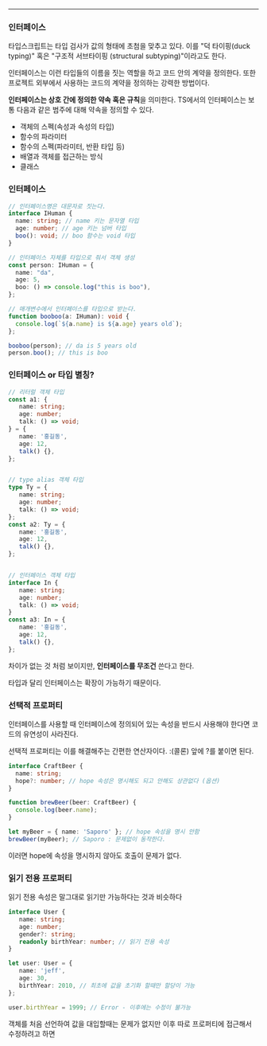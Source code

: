 
---

### 인터페이스

타입스크립트는 타입 검사가 값의 형태에 초첨을 맞추고 있다. 이를 "덕 타이핑(duck typing)" 혹은 "구조적 서브타이핑 (structural subtyping)"이라고도 한다.

인터페이스는 이런 타입들의 이름을 짓는 역할을 하고 코드 안의 계약을 정의한다.
또한 프로젝트 외부에서 사용하는 코드의 계약을 정의하는 강력한 방법이다.

**인터페이스는 상호 간에 정의한 약속 혹은 규칙**을 의미한다. TS에서의 인터페이스는 보통 다음과 같은 범주에 대해 약속을 정의할 수 있다.
- 객체의 스펙(속성과 속성의 타입)
- 함수의 파라미터
- 함수의 스펙(파라미터, 반환 타입 등)
- 배열과 객체를 접근하는 방식
- 클래스

### 인터페이스

```ts
// 인터페이스명은 대문자로 짓는다.
interface IHuman {
  name: string; // name 키는 문자열 타입
  age: number; // age 키는 넘버 타입
  boo(): void; // boo 함수는 void 타입
}

// 인터페이스 자체를 타입으로 줘서 객체 생성
const person: IHuman = {
  name: "da",
  age: 5,
  boo: () => console.log("this is boo"),
};

// 매개변수에서 인터페이스를 타입으로 받는다.
function booboo(a: IHuman): void {
  console.log(`${a.name} is ${a.age} years old`);
};

booboo(person); // da is 5 years old
person.boo(); // this is boo
```

### 인터페이스 or 타입 별칭?

```ts
// 리터럴 객체 타입
const a1: {
   name: string;
   age: number;
   talk: () => void;
} = {
   name: '홍길동',
   age: 12,
   talk() {},
};


// type alias 객체 타입
type Ty = {
   name: string;
   age: number;
   talk: () => void;
};
const a2: Ty = {
   name: '홍길동',
   age: 12,
   talk() {},
};


// 인터페이스 객체 타입
interface In {
   name: string;
   age: number;
   talk: () => void;
}
const a3: In = {
   name: '홍길동',
   age: 12,
   talk() {},
};
```

차이가 없는 것 처럼 보이지만, **인터페이스를 무조건** 쓴다고 한다.

타입과 달리 인터페이스는 확장이 가능하기 때문이다.

### 선택적 프로퍼티

인터페이스를 사용할 때 인터페이스에 정의되어 있는 속성을 반드시 사용해야 한다면 코드의 유연성이 사라진다.

선택적 프로퍼티는 이를 해결해주는 간편한 연산자이다.
:(콜론) 앞에 ?를 붙이면 된다.

```ts
interface CraftBeer {
  name: string;
  hope?: number; // hope 속성은 명시해도 되고 안해도 상관없다 (옵션)
}

function brewBeer(beer: CraftBeer) {
  console.log(beer.name);
}

let myBeer = { name: 'Saporo' }; // hope 속성을 명시 안함
brewBeer(myBeer); // Saporo : 문제없이 동작한다.
```

이러면 hope에 속성을 명시하지 않아도 호출이 문제가 없다.

### 읽기 전용 프로퍼티

읽기 전용 속성은 말그대로 읽기만 가능하다는 것과 비슷하다 

```ts
interface User {
   name: string;
   age: number;
   gender?: string;
   readonly birthYear: number; // 읽기 전용 속성
}

let user: User = {
   name: 'jeff',
   age: 30,
   birthYear: 2010, // 최초에 값을 초기화 할때만 할당이 가능
};

user.birthYear = 1999; // Error - 이후에는 수정이 불가능
```

객체를 처음 선언하여 값을 대입할때는 문제가 없지만 이후 따로 프로퍼티에 접근해서 수정하려고 하면 